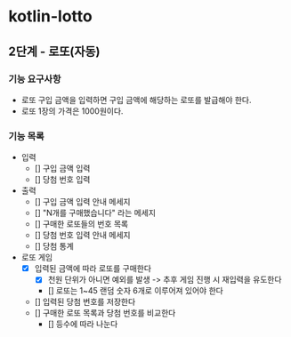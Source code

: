 # kotlin-lotto
## 2단계 - 로또(자동)
### 기능 요구사항
- 로또 구입 금액을 입력하면 구입 금액에 해당하는 로또를 발급해야 한다.
- 로또 1장의 가격은 1000원이다.

### 기능 목록 
- 입력 
  - [] 구입 금액 입력
  - [] 당첨 번호 입력 
- 출력
  - [] 구입 금액 입력 안내 메세지 
  - [] "N개를 구매했습니다" 라는 메세지 
  - [] 구매한 로또들의 번호 목록 
  - [] 당첨 번호 입력 안내 메세지 
  - [] 당첨 통계 
- 로또 게임 
  - [x] 입력된 금액에 따라 로또를 구매한다 
    - [x] 천원 단위가 아니면 예외를 발생 -> 추후 게임 진행 시 재입력을 유도한다
    - [] 로또는 1~45 랜덤 숫자 6개로 이루어져 있어야 한다 
  - [] 입력된 당첨 번호를 저장한다 
  - [] 구매한 로또 목록과 당첨 번호를 비교한다
    - [] 등수에 따라 나눈다
